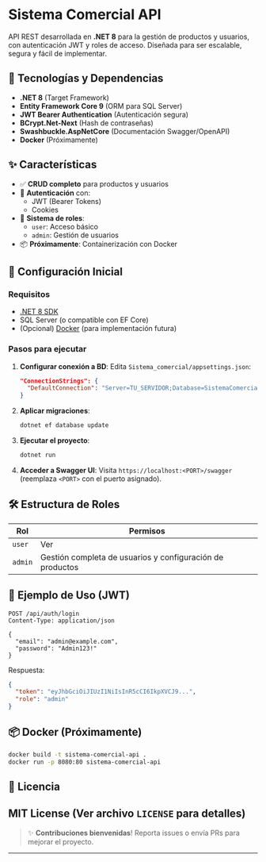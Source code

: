 # Sistema Comercial API 

API REST desarrollada en **.NET 8** para la gestión de productos y usuarios, con autenticación JWT y roles de acceso. Diseñada para ser escalable, segura y fácil de implementar.

## 🔧 Tecnologías y Dependencias
- **.NET 8** (Target Framework)
- **Entity Framework Core 9** (ORM para SQL Server)
- **JWT Bearer Authentication** (Autenticación segura)
- **BCrypt.Net-Next** (Hash de contraseñas)
- **Swashbuckle.AspNetCore** (Documentación Swagger/OpenAPI)
- **Docker** (Próximamente)

## ✨ Características
- ✅ **CRUD completo** para productos y usuarios
- 🔐 **Autenticación** con:
  - JWT (Bearer Tokens)
  - Cookies
- 👥 **Sistema de roles**:
  - `user`: Acceso básico
  - `admin`: Gestión de usuarios
- 📦 **Próximamente**: Containerización con Docker

## 🚀 Configuración Inicial

### Requisitos
- [.NET 8 SDK](https://dotnet.microsoft.com/download)
- SQL Server (o compatible con EF Core)
- (Opcional) [Docker](https://www.docker.com/) (para implementación futura)

### Pasos para ejecutar
1. **Configurar conexión a BD**:
   Edita `Sistema_comercial/appsettings.json`:
   ```json
   "ConnectionStrings": {
     "DefaultConnection": "Server=TU_SERVIDOR;Database=SistemaComercial;User=TU_USUARIO;Password=TU_CONTRASEÑA;TrustServerCertificate=True"
   }
   ```

2. **Aplicar migraciones**:
   ```bash
   dotnet ef database update
   ```

3. **Ejecutar el proyecto**:
   ```bash
   dotnet run
   ```

4. **Acceder a Swagger UI**:
   Visita `https://localhost:<PORT>/swagger` (reemplaza `<PORT>` con el puerto asignado).

## 🛠️ Estructura de Roles
| Rol    | Permisos                          |
|--------|-----------------------------------|
| `user` | Ver                               |
| `admin`| Gestión completa de usuarios y configuración de productos                  |

## 📌 Ejemplo de Uso (JWT)
```http
POST /api/auth/login
Content-Type: application/json

{
  "email": "admin@example.com",
  "password": "Admin123!"
}
```

Respuesta:
```json
{
  "token": "eyJhbGciOiJIUzI1NiIsInR5cCI6IkpXVCJ9...",
  "role": "admin"
}
```

## 📦 Docker (Próximamente)
```bash
docker build -t sistema-comercial-api .
docker run -p 8080:80 sistema-comercial-api
```

## 📄 Licencia
MIT License (Ver archivo `LICENSE` para detalles)
---
> ✨ **Contribuciones bienvenidas**! Reporta issues o envía PRs para mejorar el proyecto.
---
